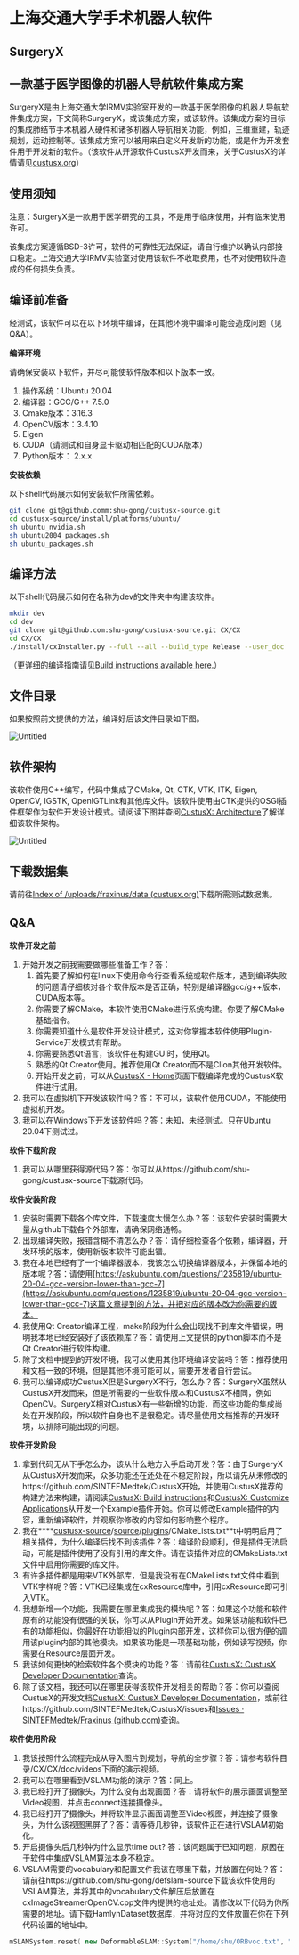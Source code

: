 # 上海交通大学手术机器人软件

## SurgeryX

## 一款基于医学图像的机器人导航软件集成方案

SurgeryX是由上海交通大学IRMV实验室开发的一款基于医学图像的机器人导航软件集成方案，下文简称SurgeryX，或该集成方案，或该软件。该集成方案的目标的集成肺结节手术机器人硬件和诸多机器人导航相关功能，例如，三维重建，轨迹规划，运动控制等。该集成方案可以被用来自定义开发新的功能，或是作为开发套件用于开发新的软件。（该软件从开源软件CustusX开发而来，关于CustusX的详情请见[custusx.org](http://custusx.org/)）

## 使用须知

注意：SurgeryX是一款用于医学研究的工具，不是用于临床使用，并有临床使用许可。

该集成方案遵循BSD-3许可，软件的可靠性无法保证，请自行维护以确认内部接口稳定。上海交通大学IRMV实验室对使用该软件不收取费用，也不对使用软件造成的任何损失负责。

## 编译前准备

经测试，该软件可以在以下环境中编译，在其他环境中编译可能会造成问题（见Q&A）。

**编译环境**

请确保安装以下软件，并尽可能使软件版本和以下版本一致。

1. 操作系统：Ubuntu 20.04 
2. 编译器：GCC/G++ 7.5.0
3. Cmake版本：3.16.3
4. OpenCV版本：3.4.10
5. Eigen
6. CUDA（请测试和自身显卡驱动相匹配的CUDA版本）
7. Python版本： 2.x.x 

**安装依赖**

以下shell代码展示如何安装软件所需依赖。

```bash
git clone git@github.comm:shu-gong/custusx-source.git
cd custusx-source/install/platforms/ubuntu/
sh ubuntu_nvidia.sh
sh ubuntu2004_packages.sh
sh ubuntu_packages.sh
```

## **编译方法**

以下shell代码展示如何在名称为dev的文件夹中构建该软件。

```bash
mkdir dev
cd dev
git clone git@github.com:shu-gong/custusx-source.git CX/CX
cd CX/CX
./install/cxInstaller.py --full --all --build_type Release --user_doc
```

（更详细的编译指南请见[Build instructions available here.](http://custusx.org/uploads/developer_doc/nightly/build_instructions.html)）

## 文件目录

如果按照前文提供的方法，编译好后该文件目录如下图。

![Untitled](./doc/images/architecture/dir.png)

## 软件架构

该软件使用C++编写，代码中集成了CMake, Qt, CTK, VTK, ITK, Eigen, OpenCV, IGSTK, OpenIGTLink和其他库文件。该软件使用由CTK提供的OSGI插件框架作为软件开发设计模式。请阅读下图并查阅[CustusX: Architecture](https://www.custusx.org/uploads/developer_doc/nightly/architecture.html)了解详细该软件架构。

![Untitled](./doc/images/architecture/arch.png)

## 下载数据集

请前往[Index of /uploads/fraxinus/data (custusx.org)](https://www.custusx.org/uploads/fraxinus/data/)下载所需测试数据集。

## Q&A

**软件开发之前**

1. 开始开发之前我需要做哪些准备工作？答：
   1. 首先要了解如何在linux下使用命令行查看系统或软件版本，遇到编译失败的问题请仔细核对各个软件版本是否正确，特别是编译器gcc/g++版本，CUDA版本等。
   2. 你需要了解CMake，本软件使用CMake进行系统构建。你要了解CMake基础指令。
   3. 你需要知道什么是软件开发设计模式，这对你掌握本软件使用Plugin-Service开发模式有帮助。
   4. 你需要熟悉Qt语言，该软件在构建GUI时，使用Qt。
   5. 熟悉的Qt Creator使用。推荐使用Qt Creator而不是Clion其他开发软件。
   6. 开始开发之前，可以从[CustusX - Home](https://www.custusx.org/)页面下载编译完成的CustusX软件进行试用。
2. 我可以在虚拟机下开发该软件吗？答：不可以，该软件使用CUDA，不能使用虚拟机开发。
3. 我可以在Windows下开发该软件吗？答：未知，未经测试。只在Ubuntu 20.04下测试过。

**软件下载阶段**

1. 我可以从哪里获得源代码？答：你可以从https://github.com/shu-gong/custusx-source下载源代码。

**软件安装阶段**

1. 安装时需要下载各个库文件，下载速度太慢怎么办？答：该软件安装时需要大量从github下载各个外部库，请确保网络通畅。
2. 出现编译失败，报错含糊不清怎么办？答：请仔细检查各个依赖，编译器，开发环境的版本，使用新版本软件可能出错。
3. 我在本地已经有了一个编译器版本，我该怎么切换编译器版本，并保留本地的版本呢？答：请使用[https://askubuntu.com/questions/1235819/ubuntu-20-04-gcc-version-lower-than-gcc-7](https://askubuntu.com/questions/1235819/ubuntu-20-04-gcc-version-lower-than-gcc-7)这篇文章提到的方法，并把对应的版本改为你需要的版本。
4. 我使用Qt Creator编译工程，make阶段为什么会出现找不到库文件错误，明明我本地已经安装好了该依赖库？答：请使用上文提供的python脚本而不是Qt Creator进行软件构建。
5. 除了文档中提到的开发环境，我可以使用其他环境编译安装吗？答：推荐使用和文档一致的环境，但是其他环境可能可以，需要开发者自行尝试。
6. 我可以编译成功CustusX但是SurgeryX不行，怎么办？答：SurgeryX虽然从CustusX开发而来，但是所需要的一些软件版本和CustusX不相同，例如OpenCV。SurgeryX相对CustusX有一些新增的功能，而这些功能的集成尚处在开发阶段，所以软件自身也不是很稳定。请尽量使用文档推荐的开发环境，以排除可能出现的问题。

**软件开发阶段**

1. 拿到代码无从下手怎么办，该从什么地方入手启动开发？答：由于SurgeryX从CustusX开发而来，众多功能还在还处在不稳定阶段，所以请先从未修改的https://github.com/SINTEFMedtek/CustusX开始，并使用CustusX推荐的构建方法来构建，请阅读[CustusX: Build instructions](https://www.custusx.org/uploads/developer_doc/nightly/build_instructions.html)和[CustusX: Customize Applications](https://www.custusx.org/uploads/developer_doc/nightly/customize_applications.html)从开发一个Example插件开始。你可以修改Example插件的内容，重新编译软件，并观察你修改的内容如何影响整个程序。
2. 我在****[custusx-source](https://github.com/shu-gong/custusx-source)/[source](https://github.com/shu-gong/custusx-source/tree/master/source)/[plugins](https://github.com/shu-gong/custusx-source/tree/master/source/plugins)/CMakeLists.txt**t中明明启用了相关插件，为什么编译后找不到该插件？答：编译阶段顺利，但是插件无法启动，可能是插件使用了没有引用的库文件。请在该插件对应的CMakeLists.txt文件中启用你需要的库文件。
3. 有许多插件都是用来VTK外部库，但是我没有在CMakeLists.txt文件中看到VTK字样呢？答：VTK已经集成在cxResource库中，引用cxResource即可引入VTK。
4. 我想新增一个功能，我需要在哪里集成我的模块呢？答：如果这个功能和软件原有的功能没有很强的关联，你可以从Plugin开始开发。如果该功能和软件已有的功能相似，你最好在功能相似的Plugin内部开发，这样你可以很方便的调用该plugin内部的其他模块。如果该功能是一项基础功能，例如读写视频，你需要在Resource层面开发。
5. 我该如何更快的检索软件各个模块的功能？答：请前往[CustusX: CustusX Developer Documentation](https://www.custusx.org/uploads/developer_doc/nightly/)查询。
6. 除了该文档，我还可以在哪里获得该软件开发相关的帮助？答：你可以查阅CustusX的开发文档[CustusX: CustusX Developer Documentation](https://www.custusx.org/uploads/developer_doc/nightly/)，或前往https://github.com/SINTEFMedtek/CustusX/issues和[Issues · SINTEFMedtek/Fraxinus (github.com)](https://github.com/SINTEFMedtek/Fraxinus/issues)查询。

**软件使用阶段**

1. 我该按照什么流程完成从导入图片到规划，导航的全步骤？答：请参考软件目录/CX/CX/doc/videos下面的演示视频。
2. 我可以在哪里看到VSLAM功能的演示？答：同上。
3. 我已经打开了摄像头，为什么没有出现画面？答：请将软件的展示画面调整至Video视图，并点击connect连接摄像头。
4. 我已经打开了摄像头，并将软件显示画面调整至Video视图，并连接了摄像头，为什么该视图黑屏了？答：请等待几秒钟，该软件正在进行VSLAM初始化。
5. 开启摄像头后几秒钟为什么显示time out? 答：该问题属于已知问题，原因在于软件中集成VSLAM算法本身不稳定。
6. VSLAM需要的vocabulary和配置文件我该在哪里下载，并放置在何处？答：请前往https://github.com/shu-gong/defslam-source下载该软件使用的VSLAM算法，并将其中的vocabulary文件解压后放置在cxImageStreamerOpenCV.cpp文件内提供的地址处。请修改以下代码为你所需要的地址。请下载HamlynDataset数据库，并将对应的文件放置在你在下列代码设置的地址中。

```cpp
mSLAMSystem.reset( new DeformableSLAM::System("/home/shu/ORBvoc.txt", "/home/shu/HamlynDatasetShort/f7phantom/hamlyn.yaml", true));
```
